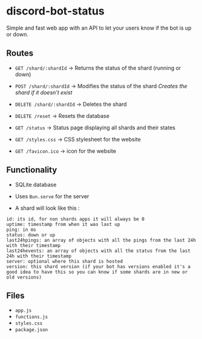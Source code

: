 # discord-bot-status  
Simple and fast web app with an API to let your users know if the bot is up or down.  

## Routes  

- `GET /shard/:shardId` → Returns the status of the shard (running or down)  
- `POST /shard/:shardId` → Modifies the status of the shard *Creates the shard if it doesn’t exist*  
- `DELETE /shard/:shardId` → Deletes the shard

- `DELETE /reset` → Resets the database

- `GET /status` → Status page displaying all shards and their states  

- `GET /styles.css` → CSS stylesheet for the website
- `GET /favicon.ico` → icon for the website

## Functionality  

- SQLite database
- Uses `Bun.serve` for the server

- A shard will look like this : 
```
id: its id, for non shards apps it will always be 0
uptime: timestamp from when it was last up
ping: in ms 
status: down or up
last24hpings: an array of objects with all the pings from the last 24h with their timestamp
last24hevents: an array of objects with all the status from the last 24h with their timestamp
server: optional where this shard is hosted
version: this shard version (if your bot has versions enabled it's a good idea to have this so you can know if some shards are in new or old versions)
```

## Files  

- `app.js`  
- `functions.js`  
- `styles.css`  
- `package.json`